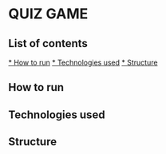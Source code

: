 # QUIZ GAME

## List of contents

[* How to run](#how-to-run)
[* Technologies used](#techonologies-used)
[* Structure](#structure)



## How to run

## Technologies used

## Structure